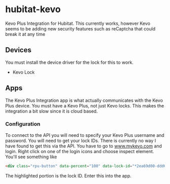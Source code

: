 # hubitat-kevo
Kevo Plus Integration for Hubitat. This currently works, however Kevo seems to be adding new security features such as reCaptcha that could break it at any time
 
## Devices
You must install the device driver for the lock for this to work.
* Kevo Lock

## Apps
The Kevo Plus Integration app is what actually communicates with the Kevo Plus device. You must have a Kevo Plus, not just Kevo locks. This makes the integration a bit slow since it is cloud based.

### Configuration
To connect to the API you will need to specify your Kevo Plus username and password. You will need to get your lock IDs. There is currently no way I have found to get this via the API. You have to go to www.mykevo.com and login. Right click on one of the login icons and choose inspect element. You'll see something like

```html
<div class="rpu-button" data-percent="100" data-lock-id="*2ea69d00-ddd6-4c91-450e-9b3e73e7623e*" data-name="Garage Door" data-type="lock">
```
The highlighted portion is the lock ID. Enter this into the app.